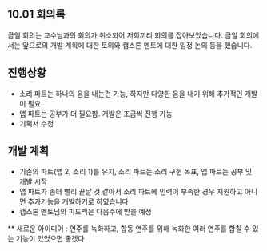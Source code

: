 ## 10.01 회의록
금일 회의는 교수님과의 회의가 취소되어 저희끼리 회의를 잡아보았습니다. 금일 회의에서는 앞으로의 개발 계획에 대한 토의와 캡스톤 멘토에 대한 일정 논의 등을 했습니다. 

## 진행상황
- 소리 파트는 하나의 음을 내는건 가능, 하지만 다양한 음을 내기 위해 추가적인 개발이 필요
- 앱 파트는 공부가 더 필요함. 개발은 조금씩 진행 가능
- 기획서 수정

## 개발 계획
- 기존의 파트(앱 2, 소리 1)를 유지, 소리 파트는 소리 구현 목표, 앱 파트는 공부 및 개발 시작
- 앱 파트가 좀더 빨리 끝날 것 같아서 소리 파트에 인력이 부족한 경우 지원하고 아니면 추가기능을 개발하기로 하였습니다
- 캡스톤 멘토님의 피드백은 다음주에 받을 예정

** 새로운 아이디어 : 연주를 녹화하고, 합동 연주를 위해 녹화한 여러 연주를 합칠 수 있는 기능이 있었으면 좋겠다

